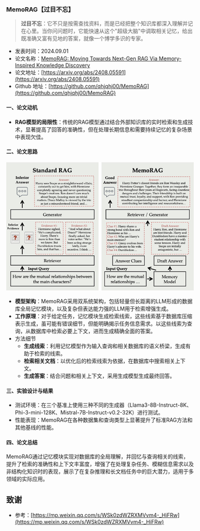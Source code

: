 ### MemoRAG【过目不忘】
> **过目不忘**：它不只是按需查找资料，而是已经把整个知识库都深入理解并记在心里。当你问问题时，它能快速从这个"超级大脑"中调取相关记忆，给出既准确又富有见地的答案，就像一个博学多识的专家。
>

* 发表时间：2024.09.01
* 论文名称：[MemoRAG: Moving Towards Next-Gen RAG Via Memory-Inspired Knowledge Discovery](https://arxiv.org/abs/2409.05591)
* 论文地址：[https://arxiv.org/abs/2408.05591](https://arxiv.org/abs/2408.05591)
* Github 地址：[https://github.com/qhjqhj00/MemoRAG](https://github.com/qhjqhj00/MemoRAG)

#### 一、论文动机

- **RAG模型的局限性**：传统的RAG模型通过结合外部知识库的实时检索和生成技术，显著提高了回答的准确性，但在处理长期信息和需要持续记忆的复杂场景中表现欠佳。

#### 二、论文思路

![](20240901_MemoRAG/img/v2-1a5ec0b1e78637e5aec8eb31383bf4a5_1440w.png)

- **模型架构**：MemoRAG采用双系统架构，包括轻量但长距离的LLM形成的数据库全局记忆模块，以及复杂但表达能力强的LLM用于检索增强生成。
- **工作原理**：对于给定任务，记忆模块生成检索线索，这些线索基于数据库压缩表示生成，虽可能有错误细节，但能明确揭示任务信息需求。以这些线索为查询，从数据库中检索必要上下文，进而生成精确全面的答案。
- 方法细节
  - **生成线索**：利用记忆模型作为输入查询和相关数据库的语义桥梁，生成有助于检索的线索。
  - **检索相关文档**：以优化后的检索线索为依据，在数据库中搜索相关上下文。
  - **生成答案**：结合问题和相关上下文，采用生成模型生成最终回答。

#### 三、实验设计与结果

- 测试环境：在三个基准上使用三种不同的生成器（Llama3-8B-Instruct-8K、Phi-3-mini-128K、Mistral-7B-Instruct-v0.2-32K）进行测试。
- 性能表现：MemoRAG在各种数据集和查询类型上显著提升了标准RAG方法和其他基线的性能。

#### 四、论文总结

MemoRAG通过记忆模块实现对数据库的全局理解，并回忆与查询相关的线索，提升了检索的准确性和上下文丰富度，增强了在处理复杂任务、模糊信息需求以及非结构化知识时的表现，展示了在复杂推理和长文档任务中的巨大潜力，适用于多领域的实际应用。

## 致谢

* 参考：[https://mp.weixin.qq.com/s/WSk0zdWZRXMVvm4-_HiFRw](https://mp.weixin.qq.com/s/WSk0zdWZRXMVvm4-_HiFRw)
